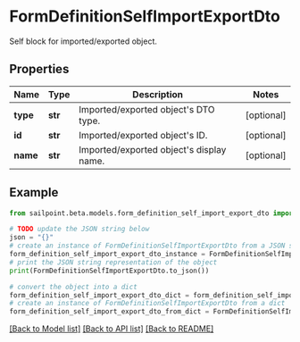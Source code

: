# FormDefinitionSelfImportExportDto

Self block for imported/exported object.

## Properties

Name | Type | Description | Notes
------------ | ------------- | ------------- | -------------
**type** | **str** | Imported/exported object&#39;s DTO type. | [optional] 
**id** | **str** | Imported/exported object&#39;s ID. | [optional] 
**name** | **str** | Imported/exported object&#39;s display name. | [optional] 

## Example

```python
from sailpoint.beta.models.form_definition_self_import_export_dto import FormDefinitionSelfImportExportDto

# TODO update the JSON string below
json = "{}"
# create an instance of FormDefinitionSelfImportExportDto from a JSON string
form_definition_self_import_export_dto_instance = FormDefinitionSelfImportExportDto.from_json(json)
# print the JSON string representation of the object
print(FormDefinitionSelfImportExportDto.to_json())

# convert the object into a dict
form_definition_self_import_export_dto_dict = form_definition_self_import_export_dto_instance.to_dict()
# create an instance of FormDefinitionSelfImportExportDto from a dict
form_definition_self_import_export_dto_from_dict = FormDefinitionSelfImportExportDto.from_dict(form_definition_self_import_export_dto_dict)
```
[[Back to Model list]](../README.md#documentation-for-models) [[Back to API list]](../README.md#documentation-for-api-endpoints) [[Back to README]](../README.md)


